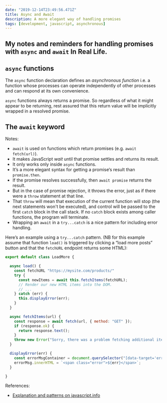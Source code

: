 ```yaml
---
date: "2019-12-14T23:49:56.471Z"
title: Async and Await
description: A more elegant way of handling promises
tags: [development, javascript, asynchronous]
---
```

My notes and reminders for handling promises with `async` and `await` In Real Life.
---

## `async` functions

The `async` function declaration defines an _asynchronous function_ i.e. a function whose processes can operate independently of other processes and can respond at its own convenience.

`async` functions always returns a promise. So regardless of what it might appear to be returning, rest assured that this return value will be implicitly wrapped in a resolved promise.

## The `await` keyword

Notes:

- `await` is used on functions which return promises (e.g. `await fetch(url)`).
- It makes JavaScript _wait_ until that promise settles and returns its result.
- It only works only inside `async` functions.
- It’s a more elegant syntax for getting a promise‘s result than `promise.then`.
- If the promise resolves successfully, then `await promise` returns the result.
- But in the case of promise rejection, it throws the error, just as if there were a `throw` statement at that line.
- That `throw` will mean that execution of the current function will stop (the next statements won't be executed), and control will be passed to the first `catch` block in the call stack. If no `catch` block exists among caller functions, the program will terminate.
- Wrapping an `await` in a `try...catch` is a nice pattern for including error handling.

Here’s an example using a `try...catch` pattern. (NB for this example assume that function `load()` is triggered by clicking a “load more posts” button and  that the `fetchURL` endpoint returns some HTML):

``` js
export default class LoadMore {

  async load() {
    const fetchURL "https://mysite.com/products/"
    try {
      const newItems = await this.fetchItems(fetchURL);
      // Render our new HTML items into the DOM.
      // ...
    } catch (err) {
      this.displayError(err);
    }
  }

  async fetchItems(url) {
    const response = await fetch(url, { method: "GET" });
    if (response.ok) {
      return response.text();
    }
    throw new Error("Sorry, there was a problem fetching additional items.");
  }

  displayError(err) {
    const errorMsgContainer = document.querySelector("[data-target='error-msg']");
    errorMsg.innerHTML = `<span class="error">${err}</span>`;
  }

}
```

References:
- [Explanation and patterns on javascript.info](https://javascript.info/async-await)
